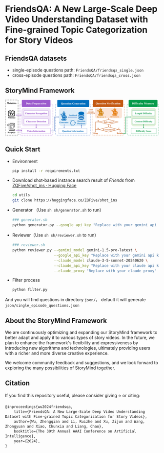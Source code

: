 # FriendsQA: A New Large-Scale Deep Video Understanding Dataset with Fine-grained Topic Categorization for Story Videos



## FriendsQA datasets

- single-episode questions path: `FriendsQA/friendsqa_single.json`
- cross-episode questions path: `FriendsQA/friendsqa_cross.json`



## StoryMind Framework

![图片名称](./assets/framework.png)



## Quick Start

- Environment

  ```bash
  pip install -r requirements.txt
  ```

- Download shot-based instance search result of *Friends* from [ZQFive/shot_ins · Hugging Face](https://huggingface.co/ZQFive/shot_ins) 

  ```bash
  cd utils
  git clone https://huggingface.co/ZQFive/shot_ins
  ```

- Generator （Use `sh sh/generator.sh` to run）

  ```bash
  ### generator.sh
  python generator.py --google_api_key "Replace with your gemini api key" --num_workers 1  --worker 0  --begin 0  --end 250 
  ```

- Reviewer（Use `sh sh/reviewer.sh` to run）

  ```bash
  ### reviewer.sh
  python reviewer.py --gemini_model gemini-1.5-pro-latest \
                     --google_api_key "Replace with your gemini api key" \
                     --claude_model claude-3-5-sonnet-20240620 \
                     --claude_api_key "Replace with your claude api key" \
                     --claude_proxy "Replace with your claude proxy"
  ```

- Filter process

  ```bash
  python filter.py
  ```

And you will find questions in directory `json/`， default it will generate `json/single_episode_questions.json`



## About the StoryMind Framework

We are continuously optimizing and expanding our StoryMind framework to better adapt and apply it to various types of story videos. In the future, we plan to enhance the framework's flexibility and expressiveness by introducing new algorithms and technologies, ultimately providing users with a richer and more diverse creative experience.

We welcome community feedback and suggestions, and we look forward to exploring the many possibilities of StoryMind together.



## Citation

If you find this repository useful, please consider giving ⭐ or citing:

```
@inproceedings{wu2024friendsqa,
    title={FriendsQA: A New Large-Scale Deep Video Understanding Dataset with Fine-grained Topic Categorization for Story Videos},
    author={Wu, Zhengqian and Li, Ruizhe and Xu, Zijun and Wang, Zhongyuan and Xiao, Chunxia and Liang, Chao},
    booktitle={The 39th Annual AAAI Conference on Artificial Intelligence},
    year={2024},
}
```

